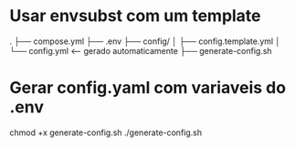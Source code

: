 # Usar envsubst com um template

.
├── compose.yml
├── .env
├── config/
│   ├── config.template.yml
│   └── config.yml   <-- gerado automaticamente
├── generate-config.sh

# Gerar config.yaml com variaveis do .env
chmod +x generate-config.sh
./generate-config.sh

